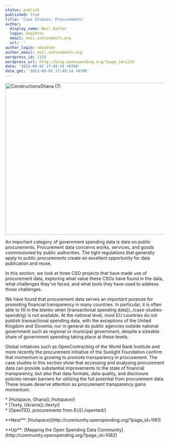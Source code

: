 ```yaml
---
status: publish
published: true
title: 'Case Studies: Procurements'
author:
  display_name: Neil Ashton
  login: nmashton
  email: neil.ashton@okfn.org
  url: ''
author_login: nmashton
author_email: neil.ashton@okfn.org
wordpress_id: 1159
wordpress_url: http://blog.openspending.org/?page_id=1159
date: '2013-09-03 17:49:14 +0700'
date_gmt: '2013-09-03 17:49:14 +0700'
---
```

<p><a href="http://www.flickr.com/photos/seemoredomore/4710878501/" title="Construction in Ghana by Twin Work &amp; Volunteer"><img src="http://farm5.staticflickr.com/4072/4710878501_eb22b37418_z.jpg" width="640" height="480" alt="ConstructionsGhana (7)"></a></p>
<p>An important category of government spending data is data on public procurements. Procurement data concerns works, services, and goods commissioned by public authorities. The tight regulations that generally apply to public procurements create an excellent opportunity for data publication and reuse.</p>
<p>In this section, we look at three CSO projects that have made use of procurement data, exploring what value these CSOs have found in the data, what challenges they've faced, and what tools they have used to address those challenges.</p>
<p>We have found that procurement data serves an important purpose for promoting financial transparency in many countries. In particular, it is often able to fill in the blanks when [transactional spending data](../case-studies-spending) is not available. At the national level, most EU countries do not publish transactional spending data, with the exceptions of the United Kingdom and Slovenia; nor in general do public agencies outside national government such as regional or municipal government, despite a sizeable share of government spending taking place at these levels.</p>
<p>Global initiatives such as OpenContracting of the World Bank Institute and more recently the procurement initiative of the Sunlight Foundation confirm that momentum is growing to promote transparency in procurement. The case studies in this section show that accessing and analysing procurement data can provide substantial improvements to the state of financial transparency, but also that data formats, data quality, and disclosure policies remain barriers for utilizing the full potential from procurement data. These issues deserve attention as procurement transparency gains momentum.</p>
<p>* [Hutspace, Ghana](./hutspace/)<br />
* [Texty, Ukraine](./texty/)<br />
* [OpenTED, procurements from EU](./opented/)</p>
<p>**Next**: [Hutspace](http://community.openspending.org/?page_id=1161)</p>
<p>**Up**: [Mapping the Open Spending Data Community](http://community.openspending.org/?page_id=1082)</p>
